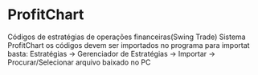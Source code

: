 # ProfitChart
Códigos  de estratégias de operações financeiras(Swing Trade)
Sistema ProfitChart
os códigos devem ser importados no programa
para importat basta: Estratégias -> Gerenciador de Estratégias -> Importar -> Procurar/Selecionar arquivo baixado no PC
